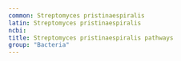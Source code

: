 ```yaml
---
common: Streptomyces pristinaespiralis
latin: Streptomyces pristinaespiralis
ncbi: 
title: Streptomyces pristinaespiralis pathways
group: "Bacteria"
---
```

